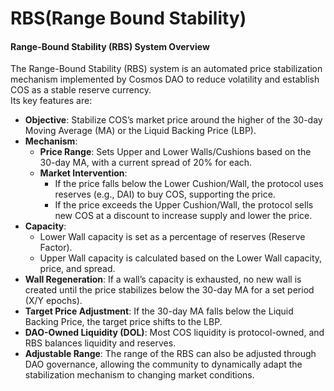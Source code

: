 # RBS(Range Bound Stability)

#### Range-Bound Stability (RBS) System Overview

The Range-Bound Stability (RBS) system is an automated price stabilization mechanism implemented by Cosmos DAO to reduce volatility and establish COS as a stable reserve currency.\
Its key features are:

* **Objective**: Stabilize COS’s market price around the higher of the 30-day Moving Average (MA) or the Liquid Backing Price (LBP).
* **Mechanism**:
  * **Price Range**: Sets Upper and Lower Walls/Cushions based on the 30-day MA, with a current spread of 20% for each.
  * **Market Intervention**:
    * If the price falls below the Lower Cushion/Wall, the protocol uses reserves (e.g., DAI) to buy COS, supporting the price.
    * If the price exceeds the Upper Cushion/Wall, the protocol sells new COS at a discount to increase supply and lower the price.
* **Capacity**:
  * Lower Wall capacity is set as a percentage of reserves (Reserve Factor).
  * Upper Wall capacity is calculated based on the Lower Wall capacity, price, and spread.
* **Wall Regeneration**: If a wall’s capacity is exhausted, no new wall is created until the price stabilizes below the 30-day MA for a set period (X/Y epochs).
* **Target Price Adjustment**: If the 30-day MA falls below the Liquid Backing Price, the target price shifts to the LBP.
* **DAO-Owned Liquidity (DOL)**: Most COS liquidity is protocol-owned, and RBS balances liquidity and reserves.
* **Adjustable Range**: The range of the RBS can also be adjusted through DAO governance, allowing the community to dynamically adapt the stabilization mechanism to changing market conditions.

